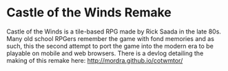 # Castle of the Winds Remake #
Castle of the Winds is a tile-based RPG made by Rick Saada in the late 80s. Many old school RPGers remember the game with fond memories and as such, this the second attempt to port the game into the modern era to be playable on mobile and web browsers. 
There is a devlog detailing the making of this remake here: http://mordra.github.io/cotwmtor/